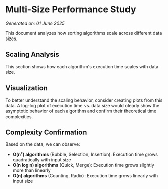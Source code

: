 # Multi-Size Performance Study

*Generated on: 01 June 2025*

This document analyzes how sorting algorithms scale across different data sizes.

## Scaling Analysis

This section shows how each algorithm's execution time scales with data size.


## Visualization

To better understand the scaling behavior, consider creating plots from this data. A log-log plot of execution time vs. data size would clearly show the asymptotic behavior of each algorithm and confirm their theoretical time complexities.

## Complexity Confirmation

Based on the data, we can observe:

- **O(n²) algorithms** (Bubble, Selection, Insertion): Execution time grows quadratically with input size
- **O(n log n) algorithms** (Quick, Merge): Execution time grows slightly more than linearly
- **O(n) algorithms** (Counting, Radix): Execution time grows linearly with input size
